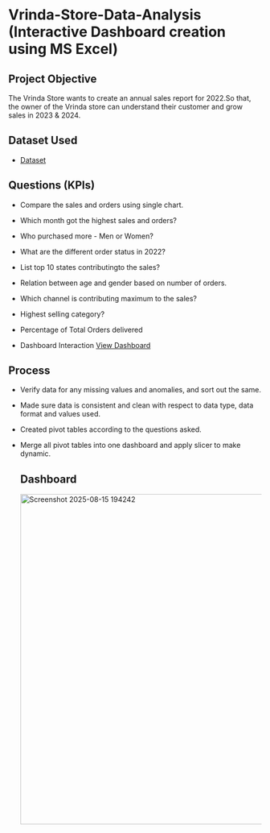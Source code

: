 # Vrinda-Store-Data-Analysis (Interactive Dashboard creation using MS Excel)
## Project Objective
The Vrinda Store wants to create an annual sales report for 2022.So that, the owner of the Vrinda store can understand their customer and grow sales in 2023 & 2024.

## Dataset Used
- <a href="https://github.com/Sriyanta003/Data-Analysis-Dashboard/blob/main/project%202.xlsx">Dataset</a>

##  Questions (KPIs)
- Compare the sales and orders using single chart.
- Which month got the highest sales and orders?
- Who purchased more - Men or Women?
- What are the different order status in 2022?
- List top 10 states contributingto the sales?
- Relation between age and gender based on number of orders.
- Which channel is contributing maximum to the sales?
- Highest selling category?
- Percentage of Total Orders delivered

- Dashboard Interaction <a href="https://github.com/Sriyanta003/Data-Analysis-Dashboard/blob/main/Screenshot%202025-08-15%20194242.png">View Dashboard</a>

## Process 
- Verify data for any missing values and anomalies, and sort out the same.
- Made sure data is consistent and clean with respect to data type, data format and values used.
- Created pivot tables according to the questions asked.
- Merge all pivot tables into one dashboard and apply slicer to make dynamic.

  ## Dashboard

  <img width="1862" height="656" alt="Screenshot 2025-08-15 194242" src="https://github.com/user-attachments/assets/0a9ea953-edd6-44c3-9782-86f3d3493c52" />

